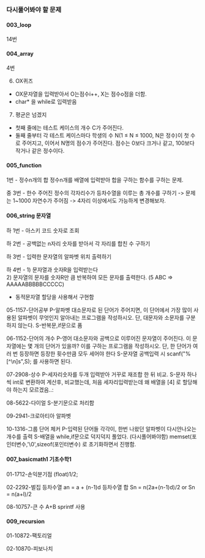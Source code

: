 ### 다시풀어봐야 할 문제

#### 003_loop
14번


#### 004_array
4번

6. OX퀴즈
 - OX문자열을 입력받아서 O는점수i++, X는 점수o점을 더함.
 - char* 을 while로 입력받음

7. 평균은 넘겠지
 - 첫째 줄에는 테스트 케이스의 개수 C가 주어진다.
 - 둘째 줄부터 각 테스트 케이스마다 학생의 수 N(1 ≤ N ≤ 1000, N은 정수)이 첫 수로 주어지고, 이어서 N명의 점수가 주어진다. 점수는 0보다 크거나 같고, 100보다
    작거나 같은 정수이다.



#### 005_function

1번 - 정수n개의 합
정수n개를 배열에 입력받아 합을 구하는 함수를 구하는 문제.


중 3번 - 한수
주어진 정수의 각자리수가 등차수열을 이루는 총 개수를 구하기
-> 문제는 1~1000 자연수가 주어짐
-> 4자리 이상에서도 가능하게 변경해보자.



#### 006_string 문자열

하 1번 - 아스키 코드 숫자로 조회


하 2번 - 공백없는 n자리 숫자를 받아서 각 자리를 합친 수 구하기

하 3번 - 입력한 문자열의 알파벳 위치 출력하기

하 4번 - 1) 문자열과 숫자R을 입력받는다     
         2) 문자열의 문자를 숫자R만 큼 반복하여 모든 문자를 출력한다.
           (5 ABC => AAAAABBBBBCCCCC)
- 동적문자열 할당을 사용해서 구현함

05-1157-단어공부
P-알파벳 대소문자로 된 단어가 주어지면, 이 단어에서 가장 많이 사용된 알파벳이 무엇인지 알아내는 프로그램을 작성하시오. 단, 대문자와 소문자를 구분하지 않는다.
S-반복문,if문으로 품 

06-1152-단어의 개수
P-영어 대소문자와 공백으로 이루어진 문자열이 주어진다. 이 문자열에는 몇 개의 단어가 있을까? 이를 구하는 프로그램을 작성하시오. 단, 한 단어가 여러 번 등장하면 등장한 횟수만큼 모두 세어야 한다
S-문자열 공백입력 시 scanf("%[^\n]s",S); 를 사용하면 된다.

07-2908-상수
P-세자리숫자를 두개 입력받아 거꾸로 재조합 한 뒤 비교.
S-문자 하나씩 int로 변환하여 계산후, 비교했는데, 처음 세자리입력받는데 왜 배열을 [4] 로 할당해야 하는지 모르겠음..:

08-5622-다이얼
S-분기문으로 처리함


09-2941-크로아티아 알파벳


10-1316-그룹 단어 체커
P-입력된 단어들 각각이, 한번 나왔던 알파벳이 다시안나오는 개수를 출력
S-배열을 while,if문으로 덕지덕지 풀었다. (다시풀어봐야함)
  memset(포인터변수,'\0',sizeof(포인터변수) 로 초기화하면서 진행함.



#### 007_basicmath1 기초수학1

01-1712-손익분기점
(float)1/2;

02-2292-벌집
등차수열  an = a + (n-1)d
등차수열 합 Sn = n(2a+(n-1)d)/2 or Sn = n(a+l)/2


08-10757-큰 수 A+B
sprintf 사용





#### 009_recursion

01-10872-팩토리얼

02-10870-피보나치
